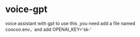 # voice-gpt
voice assistant with gpt
to use this ,you need add a file named coocoo.env，and add OPENAI_KEY='sk-'
